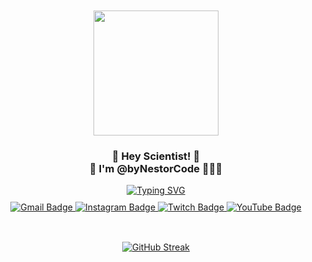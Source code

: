 <div id="start" style="margin: auto; padding: 10px;" id="header" align="center">
<img align="center" width="200" src="https://github.com/byNestorCode/SisCI---Hackathon-2019/assets/37807244/7653d15b-ef99-4ea8-bd4d-16e6513f7d36" />
<h3 align="center">🤙 Hey Scientist! 🧪<br> 🚀 I'm @byNestorCode 👨🏻‍💻</h3>

<a href="https://git.io/typing-svg">
<img src="https://readme-typing-svg.demolab.com?font=Fira+Code&pause=1000&color=17D6B7&center=true&width=435&lines=%F0%9F%9B%A1%EF%B8%8F+DevSecOps+%F0%9F%95%B9%EF%B8%8F;%F0%9F%A4%96+Full+Stack+Developer+%F0%9F%A4%96" alt="Typing SVG" />
</a>
</div>

<div id="badges" style="margin: auto; padding: 0px;" id="header" align="center">
    <a href="https://www.linkedin.com/in/nestorvazquezmena/">
      <img src="https://img.shields.io/badge/LinkedIn-blue?style=for-the-badge&logo=linkedin&logoColor=white" alt="Gmail Badge"/>
    </a>
    <a href="https://www.instagram.com/rocketmx_/">
      <img src="https://img.shields.io/badge/Instagram-E4405F?style=for-the-badge&logo=instagram&logoColor=white" alt="Instagram Badge"/>
    </a>
    <a href="https://www.twitch.tv/rocketmx_">
      <img src="https://img.shields.io/badge/Twitch-9146FF?style=for-the-badge&logo=twitch&logoColor=white" alt="Twitch Badge"/>
    </a>
    <a href="https://www.youtube.com/@rocketmx_">
      <img src="https://img.shields.io/badge/YouTube-FF0000?style=for-the-badge&logo=youtube&logoColor=white" alt="YouTube Badge"/>
    </a>
</div> 

</br>
<div id="badges" style="margin-top: 20px; padding: 10px;" align="center">
  <a href="https://git.io/streak-stats"><img src="https://streak-stats.demolab.com?user=byNestorCode&theme=neon&border_radius=10" alt="GitHub Streak" /></a>
</div>